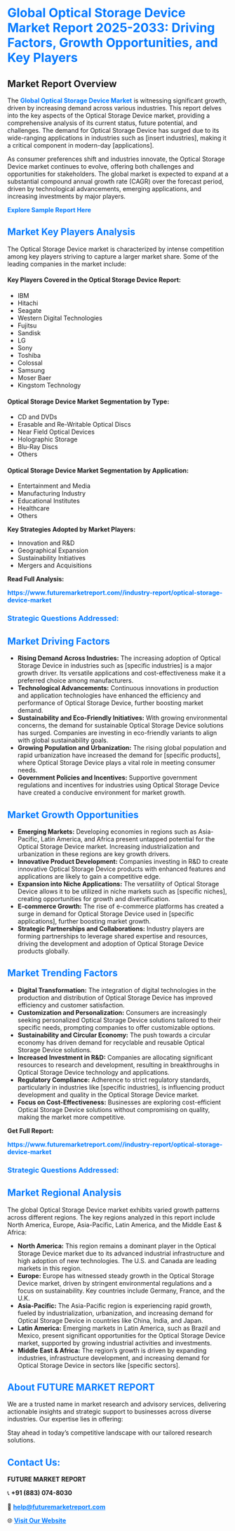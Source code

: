 <h1 style="color: #007BFF;">Global Optical Storage Device Market Report 2025-2033: Driving Factors, Growth Opportunities, and Key Players</h1>

<section id="overview">
<h2>Market Report Overview</h2>
<p>The <a href="https://www.futuremarketreport.com//industry-report/optical-storage-device-market" style="color: #007BFF; text-decoration: none;"><strong>Global Optical Storage Device Market</strong></a> is witnessing significant growth, driven by increasing demand across various industries. This report delves into the key aspects of the Optical Storage Device market, providing a comprehensive analysis of its current status, future potential, and challenges. The demand for Optical Storage Device has surged due to its wide-ranging applications in industries such as [insert industries], making it a critical component in modern-day [applications].</p>
<p>As consumer preferences shift and industries innovate, the Optical Storage Device market continues to evolve, offering both challenges and opportunities for stakeholders. The global market is expected to expand at a substantial compound annual growth rate (CAGR) over the forecast period, driven by technological advancements, emerging applications, and increasing investments by major players.</p>
</section>

<section id="overview">
<p><a href="https://www.futuremarketreport.com//request-sample/reportId=76379" style="color: #007BFF; text-decoration: none;"><strong>Explore Sample Report Here</strong></a></p>
</section>

<section id="key-players">
<h2 style="color: #007BFF;">Market Key Players Analysis</h2>
<p>The Optical Storage Device market is characterized by intense competition among key players striving to capture a larger market share. Some of the leading companies in the market include:</p>
<h4>Key Players Covered in the Optical Storage Device Report:</h4>
<ul><li>IBM</li><li>Hitachi</li><li>Seagate</li><li>Western Digital Technologies</li><li>Fujitsu</li><li>Sandisk</li><li>LG</li><li>Sony</li><li>Toshiba</li><li>Colossal</li><li>Samsung</li><li>Moser Baer</li><li>Kingstom Technology</li></ul>
<h4>Optical Storage Device Market Segmentation by Type:</h4>
<ul><li>CD and DVDs</li><li>Erasable and Re-Writable Optical Discs</li><li>Near Field Optical Devices</li><li>Holographic Storage</li><li>Blu-Ray Discs</li><li>Others</li></ul>

<h4>Optical Storage Device Market Segmentation by Application:</h4>
<ul><li>Entertainment and Media</li><li>Manufacturing Industry</li><li>Educational Institutes</li><li>Healthcare</li><li>Others</li></ul>
<p><strong>Key Strategies Adopted by Market Players:</strong></p>
<ul>
<li>Innovation and R&D</li>
<li>Geographical Expansion</li>
<li>Sustainability Initiatives</li>
<li>Mergers and Acquisitions</li>
</ul>
</section>

<section>
<p><strong>Read Full Analysis: </strong></p><a href="https://www.futuremarketreport.com//industry-report/optical-storage-device-market" style="color: #007BFF; text-decoration: none;"><strong>https://www.futuremarketreport.com//industry-report/optical-storage-device-market</strong></a>
<h3 style="color: #007BFF;">Strategic Questions Addressed:</h3>
</section>

<section id="driving-factors">
<h2 style="color: #007BFF;">Market Driving Factors</h2>
<ul>
<li><strong>Rising Demand Across Industries:</strong> The increasing adoption of Optical Storage Device in industries such as [specific industries] is a major growth driver. Its versatile applications and cost-effectiveness make it a preferred choice among manufacturers.</li>
<li><strong>Technological Advancements:</strong> Continuous innovations in production and application technologies have enhanced the efficiency and performance of Optical Storage Device, further boosting market demand.</li>
<li><strong>Sustainability and Eco-Friendly Initiatives:</strong> With growing environmental concerns, the demand for sustainable Optical Storage Device solutions has surged. Companies are investing in eco-friendly variants to align with global sustainability goals.</li>
<li><strong>Growing Population and Urbanization:</strong> The rising global population and rapid urbanization have increased the demand for [specific products], where Optical Storage Device plays a vital role in meeting consumer needs.</li>
<li><strong>Government Policies and Incentives:</strong> Supportive government regulations and incentives for industries using Optical Storage Device have created a conducive environment for market growth.</li>
</ul>
</section>

<section id="growth-opportunities">
<h2 style="color: #007BFF;">Market Growth Opportunities</h2>
<ul>
<li><strong>Emerging Markets:</strong> Developing economies in regions such as Asia-Pacific, Latin America, and Africa present untapped potential for the Optical Storage Device market. Increasing industrialization and urbanization in these regions are key growth drivers.</li>
<li><strong>Innovative Product Development:</strong> Companies investing in R&D to create innovative Optical Storage Device products with enhanced features and applications are likely to gain a competitive edge.</li>
<li><strong>Expansion into Niche Applications:</strong> The versatility of Optical Storage Device allows it to be utilized in niche markets such as [specific niches], creating opportunities for growth and diversification.</li>
<li><strong>E-commerce Growth:</strong> The rise of e-commerce platforms has created a surge in demand for Optical Storage Device used in [specific applications], further boosting market growth.</li>
<li><strong>Strategic Partnerships and Collaborations:</strong> Industry players are forming partnerships to leverage shared expertise and resources, driving the development and adoption of Optical Storage Device products globally.</li>
</ul>
</section>

<section id="trending-factors">
<h2 style="color: #007BFF;">Market Trending Factors</h2>
<ul>
<li><strong>Digital Transformation:</strong> The integration of digital technologies in the production and distribution of Optical Storage Device has improved efficiency and customer satisfaction.</li>
<li><strong>Customization and Personalization:</strong> Consumers are increasingly seeking personalized Optical Storage Device solutions tailored to their specific needs, prompting companies to offer customizable options.</li>
<li><strong>Sustainability and Circular Economy:</strong> The push towards a circular economy has driven demand for recyclable and reusable Optical Storage Device solutions.</li>
<li><strong>Increased Investment in R&D:</strong> Companies are allocating significant resources to research and development, resulting in breakthroughs in Optical Storage Device technology and applications.</li>
<li><strong>Regulatory Compliance:</strong> Adherence to strict regulatory standards, particularly in industries like [specific industries], is influencing product development and quality in the Optical Storage Device market.</li>
<li><strong>Focus on Cost-Effectiveness:</strong> Businesses are exploring cost-efficient Optical Storage Device solutions without compromising on quality, making the market more competitive.</li>
</ul>
</section>

<section>
<p><strong>Get Full Report: </strong></p><a href="https://www.futuremarketreport.com//industry-report/optical-storage-device-market" style="color: #007BFF; text-decoration: none;"><strong>https://www.futuremarketreport.com//industry-report/optical-storage-device-market</strong></a>
<h3 style="color: #007BFF;">Strategic Questions Addressed:</h3>
</section>


<section id="regional-analysis">
<h2 style="color: #007BFF;">Market Regional Analysis</h2>
<p>The global Optical Storage Device market exhibits varied growth patterns across different regions. The key regions analyzed in this report include North America, Europe, Asia-Pacific, Latin America, and the Middle East & Africa:</p>
<ul>
<li><strong>North America:</strong> This region remains a dominant player in the Optical Storage Device market due to its advanced industrial infrastructure and high adoption of new technologies. The U.S. and Canada are leading markets in this region.</li>
<li><strong>Europe:</strong> Europe has witnessed steady growth in the Optical Storage Device market, driven by stringent environmental regulations and a focus on sustainability. Key countries include Germany, France, and the U.K.</li>
<li><strong>Asia-Pacific:</strong> The Asia-Pacific region is experiencing rapid growth, fueled by industrialization, urbanization, and increasing demand for Optical Storage Device in countries like China, India, and Japan.</li>
<li><strong>Latin America:</strong> Emerging markets in Latin America, such as Brazil and Mexico, present significant opportunities for the Optical Storage Device market, supported by growing industrial activities and investments.</li>
<li><strong>Middle East & Africa:</strong> The region’s growth is driven by expanding industries, infrastructure development, and increasing demand for Optical Storage Device in sectors like [specific sectors].</li>
</ul>
</section>

<footer>
<h2 style="color: #007BFF;">About FUTURE MARKET REPORT</h2>
<p>We are a trusted name in market research and advisory services, delivering actionable insights and strategic support to businesses across diverse industries. Our expertise lies in offering:</p>

<p>Stay ahead in today’s competitive landscape with our tailored research solutions.</p>

<h2 style="color: #007BFF;">Contact Us:</h2>
<p><strong>FUTURE MARKET REPORT</strong></p>
<p>📞 <strong>+91 (883) 074-8030</strong></p>
<p>📧 <strong><a href="mailto:help@futuremarketreport.com" style="color: #007BFF;">help@futuremarketreport.com</a></strong></p>
<p>🌐 <strong><a href="https://www.futuremarketreport.com/" style="color: #007BFF;">Visit Our Website</a></strong></p>
</footer>